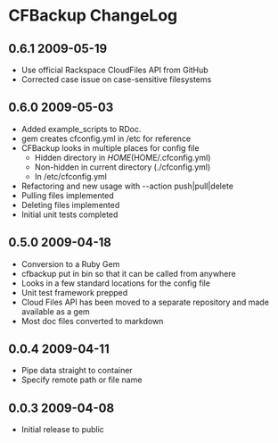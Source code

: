 CFBackup ChangeLog
==================

0.6.1 2009-05-19
-----------------
* Use official Rackspace CloudFiles API from GitHub
* Corrected case issue on case-sensitive filesystems

0.6.0 2009-05-03
-----------------
* Added example_scripts to RDoc.
* gem creates cfconfig.yml in /etc for reference
* CFBackup looks in multiple places for config file
  * Hidden directory in $HOME ($HOME/.cfconfig.yml)
  * Non-hidden in current directory (./cfconfig.yml)
  * In /etc/cfconfig.yml
* Refactoring and new usage with --action push|pull|delete
* Pulling files implemented
* Deleting files implemented
* Initial unit tests completed

0.5.0 2009-04-18
-----------------

* Conversion to a Ruby Gem
* cfbackup put in bin so that it can be called from anywhere
* Looks in a few standard locations for the config file
* Unit test framework prepped
* Cloud Files API has been moved to a separate repository and made available as a gem
* Most doc files converted to markdown

0.0.4 2009-04-11
-----------------

* Pipe data straight to container
* Specify remote path or file name

0.0.3 2009-04-08
-------------------

* Initial release to public
